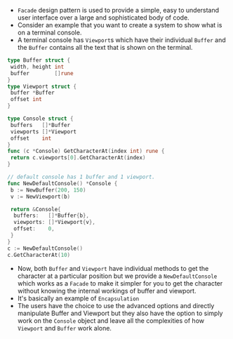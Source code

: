 - `Facade` design pattern is used to provide a simple, easy to understand user interface over a large and sophisticated body of code.
- Consider an example that you want to create a system to show what is on a terminal console.
- A terminal console has `Viewport`s which have their individual `Buffer` and the `Buffer` contains all the text that is shown on the terminal.

```go
type Buffer struct {
 width, height int
 buffer        []rune
}
type Viewport struct {
 buffer *Buffer
 offset int
}

type Console struct {
 buffers   []*Buffer
 viewports []*Viewport
 offset    int
}
func (c *Console) GetCharacterAt(index int) rune {
 return c.viewports[0].GetCharacterAt(index)
}

// default console has 1 buffer and 1 viewport.
func NewDefaultConsole() *Console {
 b := NewBuffer(200, 150)
 v := NewViewport(b)

 return &Console{
  buffers:   []*Buffer{b},
  viewports: []*Viewport{v},
  offset:    0,
 }
}
c := NewDefaultConsole()
c.GetCharacterAt(10)
```

- Now, both `Buffer` and `Viewport` have individual methods to get the character at a particular position but we provide a `NewDefaultConsole` which works as a `Facade` to make it simpler for you to get the character without knowing the internal workings of buffer and viewport.
- It's basically an example of `Encapsulation`
- The users have the choice to use the advanced options and directly manipulate Buffer and Viewport but they also have the option to simply work on the `Console` object and leave all the complexities of how `Viewport` and `Buffer` work alone.
